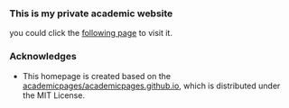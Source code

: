 ### **This is my private academic website**

you could click the [following page](https://ammydk.github.io/AmmyDKpages.github.io/) to visit it.
   
### **Acknowledges**
- This homepage is created based on the [academicpages/academicpages.github.io](https://github.com/academicpages/academicpages.github.io), which is distributed under the MIT License.
